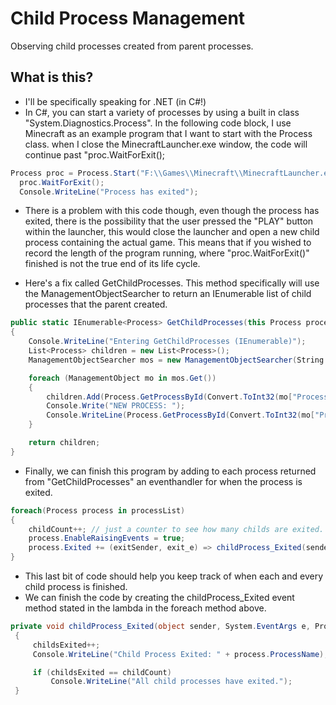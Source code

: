 # Child Process Management
Observing child processes created from parent processes.

## What is this?
 - I'll be specifically speaking for .NET (in C#!)
 - In C#, you can start a variety of processes by using a built in class "System.Diagnostics.Process". In the following code block, I use Minecraft as an example program that I want to start with the Process class. when I close the MinecraftLauncher.exe window, the code will continue past "proc.WaitForExit();
 
```C#
Process proc = Process.Start("F:\\Games\\Minecraft\\MinecraftLauncher.exe");
  proc.WaitForExit();
  Console.WriteLine("Process has exited");
```

- There is a problem with this code though, even though the process has exited, there is the possibility that the user pressed the "PLAY" button within the launcher, this would close the launcher and open a new child process containing the actual game. This means that if you wished to record the length of the program running, where "proc.WaitForExit()" finished is not the true end of its life cycle.

- Here's a fix called GetChildProcesses. This method specifically will use the ManagementObjectSearcher to return an IEnumerable list of child processes that the parent created.

```C#
public static IEnumerable<Process> GetChildProcesses(this Process process)
{
    Console.WriteLine("Entering GetChildProcesses (IEnumerable)");
    List<Process> children = new List<Process>();
    ManagementObjectSearcher mos = new ManagementObjectSearcher(String.Format("Select * From Win32_Process Where ParentProcessID={0}", process.Id));

    foreach (ManagementObject mo in mos.Get())
    {
        children.Add(Process.GetProcessById(Convert.ToInt32(mo["ProcessID"])));
        Console.Write("NEW PROCESS: ");
        Console.WriteLine(Process.GetProcessById(Convert.ToInt32(mo["ProcessID"])));
    }

    return children;
}
```

- Finally, we can finish this program by adding to each process returned from "GetChildProcesses" an eventhandler for when the process is exited.

```C#
foreach(Process process in processList)
{
    childCount++; // just a counter to see how many childs are exited.
    process.EnableRaisingEvents = true;
    process.Exited += (exitSender, exit_e) => childProcess_Exited(sender, e, process);
}
```

- This last bit of code should help you keep track of when each and every child process is finished.
- We can finish the code by creating the childProcess_Exited event method stated in the lambda in the foreach method above.

```C#
private void childProcess_Exited(object sender, System.EventArgs e, Process process)
 {
     childsExited++;
     Console.WriteLine("Child Process Exited: " + process.ProcessName);

     if (childsExited == childCount)
         Console.WriteLine("All child processes have exited.");
 }
```
